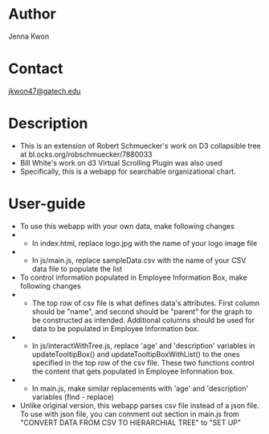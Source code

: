 # Author
Jenna Kwon

# Contact
jkwon47@gatech.edu

# Description
* This is an extension of Robert Schmuecker's work on D3 collapsible tree at bl.ocks.org/robschmuecker/7880033
* Bill White's work on d3 Virtual Scrolling Plugin was also used
* Specifically, this is a webapp for searchable organizational chart.

# User-guide
* To use this webapp with your own data, make following changes
* * In index.html, replace logo.jpg with the name of your logo image file
* * In js/main.js, replace sampleData.csv with the name of your CSV data file to populate the list
* To control information populated in Employee Information Box, make following changes
* * The top row of csv file is what defines data's attributes. First column should be "name", and second should be "parent" for the graph to be constructed as intended. Additional columns should be used for data to be populated in Employee Information box.
* * In js/interactWithTree.js, replace 'age' and 'description' variables in updateTooltipBox() and updateTooltipBoxWithList() to the ones specified in the top row of the csv file. These two functions control the content that gets populated in Employee Information box.
* * In main.js, make similar replacements with 'age' and 'description' variables (find - replace)
* Unlike original version, this webapp parses csv file instead of a json file. To use with json file, you can comment out section in main.js from "CONVERT DATA FROM CSV TO HIERARCHIAL TREE" to "SET UP"
